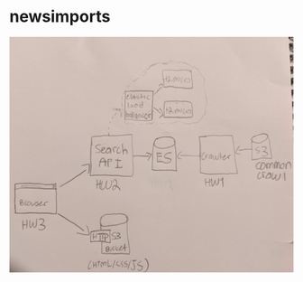 # newsimports
![System level diagram](https://github.com/carlit-os/newsimports/blob/master/imports_diag.jpg)
